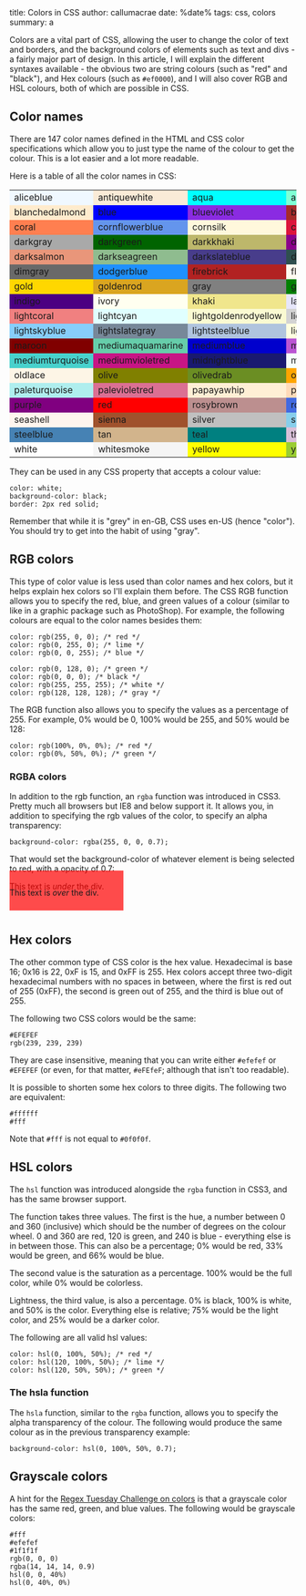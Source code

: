 <info>
title: Colors in CSS
author: callumacrae
date: %date%
tags: css, colors
summary: a
</info>

Colors are a vital part of CSS, allowing the user to change the color of text and borders, and the background colors of elements such as text and divs - a fairly major part of design. In this article, I will explain the different syntaxes available - the obvious two are string colours (such as "red" and "black"), and Hex colours (such as `#ef0000`), and I will also cover RGB and HSL colours, both of which are possible in CSS.


## Color names

There are 147 color names defined in the HTML and CSS color specifications which allow you to just type the name of the colour to get the colour. This is a lot easier and a lot more readable.

Here is a table of all the color names in CSS:

<table>
	<tr>
		<td style="background-color: aliceblue">aliceblue</td>
		<td style="background-color: antiquewhite">antiquewhite</td>
		<td style="background-color: aqua">aqua</td>
		<td style="background-color: aquamarine">aquamarine</td>
		<td style="background-color: azure">azure</td>
		<td style="background-color: beige">beige</td>
		<td style="background-color: bisque">bisque</td>
		<td style="background-color: black">black</td>
	</tr>
	<tr>
		<td style="background-color: blanchedalmond">blanchedalmond</td>
		<td style="background-color: blue">blue</td>
		<td style="background-color: blueviolet">blueviolet</td>
		<td style="background-color: brown">brown</td>
		<td style="background-color: burlywood">burlywood</td>
		<td style="background-color: cadetblue">cadetblue</td>
		<td style="background-color: chartreuse">chartreuse</td>
		<td style="background-color: chocolate">chocolate</td>
	</tr>
	<tr>
		<td style="background-color: coral">coral</td>
		<td style="background-color: cornflowerblue">cornflowerblue</td>
		<td style="background-color: cornsilk">cornsilk</td>
		<td style="background-color: crimson">crimson</td>
		<td style="background-color: cyan">cyan</td>
		<td style="background-color: darkblue">darkblue</td>
		<td style="background-color: darkcyan">darkcyan</td>
		<td style="background-color: darkgoldenrod">darkgoldenrod</td>
	</tr>
	<tr>
		<td style="background-color: darkgray">darkgray</td>
		<td style="background-color: darkgreen">darkgreen</td>
		<td style="background-color: darkkhaki">darkkhaki</td>
		<td style="background-color: darkmagenta">darkmagenta</td>
		<td style="background-color: darkolivegreen">darkolivegreen</td>
		<td style="background-color: darkorange">darkorange</td>
		<td style="background-color: darkorchid">darkorchid</td>
		<td style="background-color: darkred">darkred</td>
	</tr>
	<tr>
		<td style="background-color: darksalmon">darksalmon</td>
		<td style="background-color: darkseagreen">darkseagreen</td>
		<td style="background-color: darkslateblue">darkslateblue</td>
		<td style="background-color: darkslategray">darkslategray</td>
		<td style="background-color: darkturquoise">darkturquoise</td>
		<td style="background-color: darkviolet">darkviolet</td>
		<td style="background-color: deeppink">deeppink</td>
		<td style="background-color: deepskyblue">deepskyblue</td>
	</tr>
	<tr>
		<td style="background-color: dimgray">dimgray</td>
		<td style="background-color: dodgerblue">dodgerblue</td>
		<td style="background-color: firebrick">firebrick</td>
		<td style="background-color: floralwhite">floralwhite</td>
		<td style="background-color: forestgreen">forestgreen</td>
		<td style="background-color: fuchsia">fuchsia</td>
		<td style="background-color: gainsboro">gainsboro</td>
		<td style="background-color: ghostwhite">ghostwhite</td>
	</tr>
	<tr>
		<td style="background-color: gold">gold</td>
		<td style="background-color: goldenrod">goldenrod</td>
		<td style="background-color: gray">gray</td>
		<td style="background-color: green">green</td>
		<td style="background-color: greenyellow">greenyellow</td>
		<td style="background-color: honeydew">honeydew</td>
		<td style="background-color: hotpink">hotpink</td>
		<td style="background-color: indianred">indianred</td>
	</tr>
	<tr>
		<td style="background-color: indigo">indigo</td>
		<td style="background-color: ivory">ivory</td>
		<td style="background-color: khaki">khaki</td>
		<td style="background-color: lavender">lavender</td>
		<td style="background-color: lavenderblush">lavenderblush</td>
		<td style="background-color: lawngreen">lawngreen</td>
		<td style="background-color: lemonchiffon">lemonchiffon</td>
		<td style="background-color: lightblue">lightblue</td>
	</tr>
	<tr>
		<td style="background-color: lightcoral">lightcoral</td>
		<td style="background-color: lightcyan">lightcyan</td>
		<td style="background-color: lightgoldenrodyellow">lightgoldenrodyellow</td>
		<td style="background-color: lightgray">lightgray</td>
		<td style="background-color: lightgreen">lightgreen</td>
		<td style="background-color: lightpink">lightpink</td>
		<td style="background-color: lightsalmon">lightsalmon</td>
		<td style="background-color: lightseagreen">lightseagreen</td>
	</tr>
	<tr>
		<td style="background-color: lightskyblue">lightskyblue</td>
		<td style="background-color: lightslategray">lightslategray</td>
		<td style="background-color: lightsteelblue">lightsteelblue</td>
		<td style="background-color: lightyellow">lightyellow</td>
		<td style="background-color: lime">lime</td>
		<td style="background-color: limegreen">limegreen</td>
		<td style="background-color: linen">linen</td>
		<td style="background-color: magenta">magenta</td>
	</tr>
	<tr>
		<td style="background-color: maroon">maroon</td>
		<td style="background-color: mediumaquamarine">mediumaquamarine</td>
		<td style="background-color: mediumblue">mediumblue</td>
		<td style="background-color: mediumorchid">mediumorchid</td>
		<td style="background-color: mediumpurple">mediumpurple</td>
		<td style="background-color: mediumseagreen">mediumseagreen</td>
		<td style="background-color: mediumslateblue">mediumslateblue</td>
		<td style="background-color: mediumspringgreen">mediumspringgreen</td>
	</tr>
	<tr>
		<td style="background-color: mediumturquoise">mediumturquoise</td>
		<td style="background-color: mediumvioletred">mediumvioletred</td>
		<td style="background-color: midnightblue">midnightblue</td>
		<td style="background-color: mintcream">mintcream</td>
		<td style="background-color: mistyrose">mistyrose</td>
		<td style="background-color: moccasin">moccasin</td>
		<td style="background-color: navajowhite">navajowhite</td>
		<td style="background-color: navy">navy</td>
	</tr>
	<tr>
		<td style="background-color: oldlace">oldlace</td>
		<td style="background-color: olive">olive</td>
		<td style="background-color: olivedrab">olivedrab</td>
		<td style="background-color: orange">orange</td>
		<td style="background-color: orangered">orangered</td>
		<td style="background-color: orchid">orchid</td>
		<td style="background-color: palegoldenrod">palegoldenrod</td>
		<td style="background-color: palegreen">palegreen</td>
	</tr>
	<tr>
		<td style="background-color: paleturquoise">paleturquoise</td>
		<td style="background-color: palevioletred">palevioletred</td>
		<td style="background-color: papayawhip">papayawhip</td>
		<td style="background-color: peachpuff">peachpuff</td>
		<td style="background-color: peru">peru</td>
		<td style="background-color: pink">pink</td>
		<td style="background-color: plum">plum</td>
		<td style="background-color: powderblue">powderblue</td>
	</tr>
	<tr>
		<td style="background-color: purple">purple</td>
		<td style="background-color: red">red</td>
		<td style="background-color: rosybrown">rosybrown</td>
		<td style="background-color: royalblue">royalblue</td>
		<td style="background-color: saddlebrown">saddlebrown</td>
		<td style="background-color: salmon">salmon</td>
		<td style="background-color: sandybrown">sandybrown</td>
		<td style="background-color: seagreen">seagreen</td>
	</tr>
	<tr>
		<td style="background-color: seashell">seashell</td>
		<td style="background-color: sienna">sienna</td>
		<td style="background-color: silver">silver</td>
		<td style="background-color: skyblue">skyblue</td>
		<td style="background-color: slateblue">slateblue</td>
		<td style="background-color: slategray">slategray</td>
		<td style="background-color: snow">snow</td>
		<td style="background-color: springgreen">springgreen</td>
	</tr>
	<tr>
		<td style="background-color: steelblue">steelblue</td>
		<td style="background-color: tan">tan</td>
		<td style="background-color: teal">teal</td>
		<td style="background-color: thistle">thistle</td>
		<td style="background-color: tomato">tomato</td>
		<td style="background-color: turquoise">turquoise</td>
		<td style="background-color: violet">violet</td>
		<td style="background-color: wheat">wheat</td>
	</tr>
	<tr>
		<td style="background-color: white">white</td>
		<td style="background-color: whitesmoke">whitesmoke</td>
		<td style="background-color: yellow">yellow</td>
		<td style="background-color: yellowgreen">yellowgreen</td>
	</tr>
</table>

They can be used in any CSS property that accepts a colour value:

	color: white;
	background-color: black;
	border: 2px red solid;

Remember that while it is "grey" in en-GB, CSS uses en-US (hence "color"). You should try to get into the habit of using "gray".


## RGB colors

This type of color value is less used than color names and hex colors, but it helps explain hex colors so I'll explain them before. The CSS RGB function allows you to specify the red, blue, and green values of a colour (similar to like in a graphic package such as PhotoShop). For example, the following colours are equal to the color names besides them:

	color: rgb(255, 0, 0); /* red */
	color: rgb(0, 255, 0); /* lime */
	color: rgb(0, 0, 255); /* blue */

	color: rgb(0, 128, 0); /* green */
	color: rgb(0, 0, 0); /* black */
	color: rgb(255, 255, 255); /* white */
	color: rgb(128, 128, 128); /* gray */


The RGB function also allows you to specify the values as a percentage of 255. For example, 0% would be 0, 100% would be 255, and 50% would be 128:

	color: rgb(100%, 0%, 0%); /* red */
	color: rgb(0%, 50%, 0%); /* green */


### RGBA colors

In addition to the rgb function, an `rgba` function was introduced in CSS3. Pretty much all browsers but IE8 and below support it. It allows you, in addition to specifying the rgb values of the color, to specify an alpha transparency:

	background-color: rgba(255, 0, 0, 0.7);

That would set the background-color of whatever element is being selected to red, with a opacity of 0.7:

This text is *under* the div.

<div style="position: absolute; z-index: 20; margin-top: -50px; width: 200px; height: 70px; background-color: rgba(255, 0, 0, 0.7)"></div>

<span style="position: absolute; z-index: 21; display: block; margin-top: -20px">This text is <em>over</em> the div.</span>

<div style="height: 30px"></div>

## Hex colors

The other common type of CSS color is the hex value. Hexadecimal is base 16; 0x16 is 22, 0xF is 15, and 0xFF is 255. Hex colors accept three two-digit hexadecimal numbers with no spaces in between, where the first is red out of 255 (0xFF), the second is green out of 255, and the third is blue out of 255.

The following two CSS colors would be the same:

	#EFEFEF
	rgb(239, 239, 239)

They are case insensitive, meaning that you can write either `#efefef` or `#EFEFEF` (or even, for that matter, `#eFEfeF`; although that isn't too readable).

It is possible to shorten some hex colors to three digits. The following two are equivalent:

	#ffffff
	#fff

Note that `#fff` is not equal to `#0f0f0f`.


## HSL colors

The `hsl` function was introduced alongside the `rgba` function in CSS3, and has the same browser support.

The function takes three values. The first is the hue, a number between 0 and 360 (inclusive) which should be the number of degrees on the colour wheel. 0 and 360 are red, 120 is green, and 240 is blue - everything else is in between those. This can also be a percentage; 0% would be red, 33% would be green, and 66% would be blue.

The second value is the saturation as a percentage. 100% would be the full color, while 0% would be colorless.

Lightness, the third value, is also a percentage. 0% is black, 100% is white, and 50% is the color. Everything else is relative; 75% would be the light color, and 25% would be a darker color.

The following are all valid hsl values:

	color: hsl(0, 100%, 50%); /* red */
	color: hsl(120, 100%, 50%); /* lime */
	color: hsl(120, 50%, 50%); /* green */


### The hsla function

The `hsla` function, similar to the `rgba` function, allows you to specify the alpha transparency of the colour. The following would produce the same colour as in the previous transparency example:

	background-color: hsl(0, 100%, 50%, 0.7);


## Grayscale colors

A hint for the [Regex Tuesday Challenge on colors](http://callumacrae.github.com/regex-tuesday/challenge2.html) is that a grayscale color has the same red, green, and blue values. The following would be grayscale colors:

	#fff
	#efefef
	#1f1f1f
	rgb(0, 0, 0)
	rgba(14, 14, 14, 0.9)
	hsl(0, 0, 40%)
	hsl(0, 40%, 0%)






